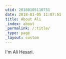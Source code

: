 ```yaml
---
utid: 20180105110751
date: 2018-01-05 11:07:51
title: About Ali
_index: about
_permalink: /:title/
_type: page
_layout: custom
---
```

I'm Ali Hesari.
